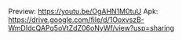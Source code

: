 Preview: https://youtu.be/OgAHN1M0tuU
Apk: https://drive.google.com/file/d/1OoxvszB-WmDIdcQAPq5oVtZdZ06oNyWf/view?usp=sharing
